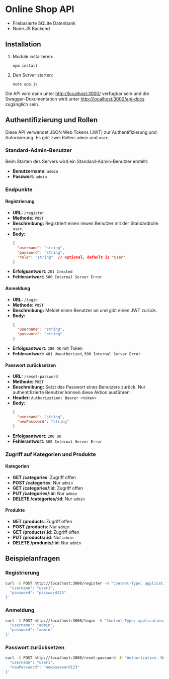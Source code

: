 # Online Shop API

- Filebasierte SQLite Datenbank
- Node.JS Backend

## Installation

1. Module installieren:
   ```
   npm install
   ```
2. Den Server starten:
   ```
   node app.js
   ```

Die API wird dann unter [http://localhost:3000/](http://localhost:3000/) verfügbar sein und die Swagger-Dokumentation wird unter [http://localhost:3000/api-docs](http://localhost:3000/api-docs) zugänglich sein.

## Authentifizierung und Rollen

Diese API verwendet JSON Web Tokens (JWT) zur Authentifizierung und Autorisierung. Es gibt zwei Rollen: `admin` und `user`.

### Standard-Admin-Benutzer

Beim Starten des Servers wird ein Standard-Admin-Benutzer erstellt:

- **Benutzername:** `admin`
- **Passwort:** `admin`

### Endpunkte

#### Registrierung

- **URL:** `/register`
- **Methode:** `POST`
- **Beschreibung:** Registriert einen neuen Benutzer mit der Standardrolle `user`.
- **Body:**
  ```json
  {
    "username": "string",
    "password": "string",
    "role": "string"  // optional, default is "user"
  }
  ```
- **Erfolgsantwort:** `201 Created`
- **Fehlerantwort:** `500 Internal Server Error`

#### Anmeldung

- **URL:** `/login`
- **Methode:** `POST`
- **Beschreibung:** Meldet einen Benutzer an und gibt einen JWT zurück.
- **Body:**
  ```json
  {
    "username": "string",
    "password": "string"
  }
  ```
- **Erfolgsantwort:** `200 OK` mit Token
- **Fehlerantwort:** `401 Unauthorized`, `500 Internal Server Error`

#### Passwort zurücksetzen

- **URL:** `/reset-password`
- **Methode:** `POST`
- **Beschreibung:** Setzt das Passwort eines Benutzers zurück. Nur authentifizierte Benutzer können diese Aktion ausführen.
- **Header:** `Authorization: Bearer <token>`
- **Body:**
  ```json
  {
    "username": "string",
    "newPassword": "string"
  }
  ```
- **Erfolgsantwort:** `200 OK`
- **Fehlerantwort:** `500 Internal Server Error`

### Zugriff auf Kategorien und Produkte

#### Kategorien

- **GET /categories**: Zugriff offen
- **POST /categories**: Nur `admin`
- **GET /categories/:id**: Zugriff offen
- **PUT /categories/:id**: Nur `admin`
- **DELETE /categories/:id**: Nur `admin`

#### Produkte

- **GET /products**: Zugriff offen
- **POST /products**: Nur `admin`
- **GET /products/:id**: Zugriff offen
- **PUT /products/:id**: Nur `admin`
- **DELETE /products/:id**: Nur `admin`

## Beispielanfragen

### Registrierung

```bash
curl -X POST http://localhost:3000/register -H "Content-Type: application/json" -d '{
  "username": "user1",
  "password": "password123"
}'
```

### Anmeldung

```bash
curl -X POST http://localhost:3000/login -H "Content-Type: application/json" -d '{
  "username": "admin",
  "password": "admin"
}'
```

### Passwort zurücksetzen

```bash
curl -X POST http://localhost:3000/reset-password -H "Authorization: Bearer <token>" -H "Content-Type: application/json" -d '{
  "username": "user1",
  "newPassword": "newpassword123"
}'
```
